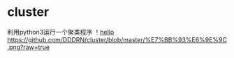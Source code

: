 # cluster
利用python3运行一个聚类程序
！[hello](https://github.com/DDDRN/cluster/blob/master/%E7%BB%93%E6%9E%9C.png?raw=true)
https://github.com/DDDRN/cluster/blob/master/%E7%BB%93%E6%9E%9C.png?raw=true
